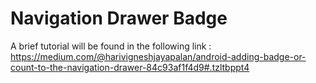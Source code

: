 # Navigation Drawer Badge
A brief tutorial will be found in the following link : https://medium.com/@harivigneshjayapalan/android-adding-badge-or-count-to-the-navigation-drawer-84c93af1f4d9#.tzltbppt4
